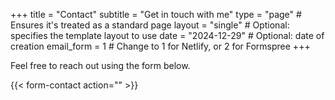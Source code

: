 +++
title = "Contact"
subtitle = "Get in touch with me"
type = "page"  # Ensures it's treated as a standard page
layout = "single"  # Optional: specifies the template layout to use
date = "2024-12-29"  # Optional: date of creation
email_form = 1 # Change to 1 for Netlify, or 2 for Formspree
+++

Feel free to reach out using the form below.

{{< form-contact action="" >}}

